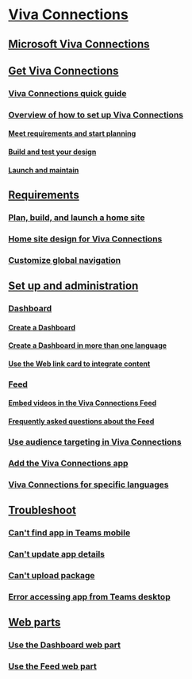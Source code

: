 
# [Viva Connections]()

## [Microsoft Viva Connections](viva-connections-overview.md)

## [Get Viva Connections]()

### [Viva Connections quick guide](guide-to-setting-up-viva-connections.md)

### [Overview of how to set up Viva Connections](viva-connections-setup-overview.md)

#### [Meet requirements and start planning](plan-viva-connections.md)

#### [Build and test your design](build-viva-connections.md)

#### [Launch and maintain](launch-viva-connections.md)

## [Requirements]()

### [Plan, build, and launch a home site](home-site-plan.md)

### [Home site design for Viva Connections](create-sharepoint-home-site-for-viva-connections.md)

### [Customize global navigation](sharepoint-app-bar.md)

## [Set up and administration]()

### [Dashboard]()

#### [Create a Dashboard](create-dashboard.md)

#### [Create a Dashboard in more than one language](create-multilingual-dashboard.md)

#### [Use the Web link card to integrate content](use-the-link-card.md)

### [Feed]()

#### [Embed videos in the Viva Connections Feed](video-news-links.md)

#### [Frequently asked questions about the Feed](faqs-viva-connections-feed.md)

### [Use audience targeting in Viva Connections](use-audience-targeting-in-viva-connections.md)

### [Add the Viva Connections app](add-viva-connections-app.md)

### [Viva Connections for specific languages](viva-connections-language.md)

## [Troubleshoot]()

### [Can't find app in Teams mobile](troubleshoot/cant-find-app-in-teams-mobile.md)

### [Can't update app details](troubleshoot/cant-update-app-details.md)

### [Can't upload package](troubleshoot/cant-upload-package.md)

### [Error accessing app from Teams desktop](troubleshoot/error-accessing-app-from-teams-desktop.md)

## [Web parts]()

### [Use the Dashboard web part](use-dashboard-web-part-on-home-site.md)

### [Use the Feed web part](use-feed-web-part-for-viva-connections.md)
